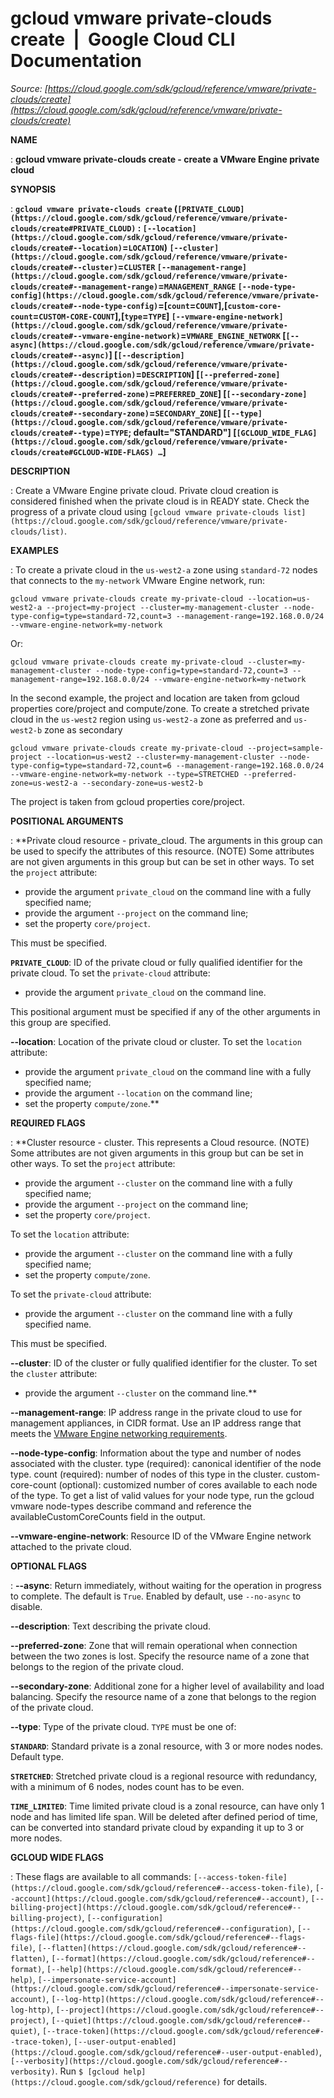 # gcloud vmware private-clouds create  |  Google Cloud CLI Documentation

*Source: [https://cloud.google.com/sdk/gcloud/reference/vmware/private-clouds/create](https://cloud.google.com/sdk/gcloud/reference/vmware/private-clouds/create)*

**NAME**

: **gcloud vmware private-clouds create - create a VMware Engine private cloud**

**SYNOPSIS**

: **`gcloud vmware private-clouds create` (`[PRIVATE_CLOUD](https://cloud.google.com/sdk/gcloud/reference/vmware/private-clouds/create#PRIVATE_CLOUD)` : `[--location](https://cloud.google.com/sdk/gcloud/reference/vmware/private-clouds/create#--location)`=`LOCATION`) `[--cluster](https://cloud.google.com/sdk/gcloud/reference/vmware/private-clouds/create#--cluster)`=`CLUSTER` `[--management-range](https://cloud.google.com/sdk/gcloud/reference/vmware/private-clouds/create#--management-range)`=`MANAGEMENT_RANGE` `[--node-type-config](https://cloud.google.com/sdk/gcloud/reference/vmware/private-clouds/create#--node-type-config)`=[`count`=`COUNT`],[`custom-core-count`=`CUSTOM-CORE-COUNT`],[`type`=`TYPE`] `[--vmware-engine-network](https://cloud.google.com/sdk/gcloud/reference/vmware/private-clouds/create#--vmware-engine-network)`=`VMWARE_ENGINE_NETWORK` [`[--async](https://cloud.google.com/sdk/gcloud/reference/vmware/private-clouds/create#--async)`] [`[--description](https://cloud.google.com/sdk/gcloud/reference/vmware/private-clouds/create#--description)`=`DESCRIPTION`] [`[--preferred-zone](https://cloud.google.com/sdk/gcloud/reference/vmware/private-clouds/create#--preferred-zone)`=`PREFERRED_ZONE`] [`[--secondary-zone](https://cloud.google.com/sdk/gcloud/reference/vmware/private-clouds/create#--secondary-zone)`=`SECONDARY_ZONE`] [`[--type](https://cloud.google.com/sdk/gcloud/reference/vmware/private-clouds/create#--type)`=`TYPE`; default="STANDARD"] [`[GCLOUD_WIDE_FLAG](https://cloud.google.com/sdk/gcloud/reference/vmware/private-clouds/create#GCLOUD-WIDE-FLAGS) …`]**

**DESCRIPTION**

: Create a VMware Engine private cloud. Private cloud creation is considered
finished when the private cloud is in READY state. Check the progress of a
private cloud using `[gcloud vmware
private-clouds list](https://cloud.google.com/sdk/gcloud/reference/vmware/private-clouds/list)`.

**EXAMPLES**

: To create a private cloud in the `us-west2-a` zone using
`standard-72` nodes that connects to the `my-network`
VMware Engine network, run:

```
gcloud vmware private-clouds create my-private-cloud --location=us-west2-a --project=my-project --cluster=my-management-cluster --node-type-config=type=standard-72,count=3 --management-range=192.168.0.0/24 --vmware-engine-network=my-network
```

Or:

```
gcloud vmware private-clouds create my-private-cloud --cluster=my-management-cluster --node-type-config=type=standard-72,count=3 --management-range=192.168.0.0/24 --vmware-engine-network=my-network
```

In the second example, the project and location are taken from gcloud properties
core/project and compute/zone.
To create a stretched private cloud in the `us-west2` region using
`us-west2-a` zone as preferred and `us-west2-b` zone as
secondary

```
gcloud vmware private-clouds create my-private-cloud --project=sample-project --location=us-west2 --cluster=my-management-cluster --node-type-config=type=standard-72,count=6 --management-range=192.168.0.0/24 --vmware-engine-network=my-network --type=STRETCHED --preferred-zone=us-west2-a --secondary-zone=us-west2-b
```

The project is taken from gcloud properties core/project.

**POSITIONAL ARGUMENTS**

: **Private cloud resource - private_cloud. The arguments in this group can be used
to specify the attributes of this resource. (NOTE) Some attributes are not given
arguments in this group but can be set in other ways.
To set the `project` attribute:

- provide the argument `private_cloud` on the command line with a fully
specified name;
- provide the argument `--project` on the command line;
- set the property `core/project`.

This must be specified.

**`PRIVATE_CLOUD`**:
ID of the private cloud or fully qualified identifier for the private cloud.
To set the `private-cloud` attribute:

- provide the argument `private_cloud` on the command line.

This positional argument must be specified if any of the other arguments in this
group are specified.

**--location**:
Location of the private cloud or cluster.
To set the `location` attribute:

- provide the argument `private_cloud` on the command line with a fully
specified name;
- provide the argument `--location` on the command line;
- set the property `compute/zone`.**

**REQUIRED FLAGS**

: **Cluster resource - cluster. This represents a Cloud resource. (NOTE) Some
attributes are not given arguments in this group but can be set in other ways.
To set the `project` attribute:

- provide the argument `--cluster` on the command line with a fully
specified name;
- provide the argument `--project` on the command line;
- set the property `core/project`.

To set the `location` attribute:

- provide the argument `--cluster` on the command line with a fully
specified name;
- set the property `compute/zone`.

To set the `private-cloud` attribute:

- provide the argument `--cluster` on the command line with a fully
specified name.

This must be specified.

**--cluster**:
ID of the cluster or fully qualified identifier for the cluster.
To set the `cluster` attribute:

- provide the argument `--cluster` on the command line.**

**--management-range**:
IP address range in the private cloud to use for management appliances, in CIDR
format. Use an IP address range that meets the [VMware
Engine networking requirements](https://cloud.google.com/vmware-engine/docs/quickstart-networking-requirements).

**--node-type-config**:
Information about the type and number of nodes associated with the cluster.
type (required): canonical identifier of the node type.
count (required): number of nodes of this type in the cluster.
custom-core-count (optional): customized number of cores available to each node
of the type. To get a list of valid values for your node type, run the gcloud
vmware node-types describe command and reference the availableCustomCoreCounts
field in the output.

**--vmware-engine-network**:
Resource ID of the VMware Engine network attached to the private cloud.

**OPTIONAL FLAGS**

: **--async**:
Return immediately, without waiting for the operation in progress to complete.
The default is `True`. Enabled by default, use
`--no-async` to disable.

**--description**:
Text describing the private cloud.

**--preferred-zone**:
Zone that will remain operational when connection between the two zones is lost.
Specify the resource name of a zone that belongs to the region of the private
cloud.

**--secondary-zone**:
Additional zone for a higher level of availability and load balancing. Specify
the resource name of a zone that belongs to the region of the private cloud.

**--type**:
Type of the private cloud. `TYPE` must be one of:

**`STANDARD`**:
Standard private is a zonal resource, with 3 or more nodes nodes. Default type.

**`STRETCHED`**:
Stretched private cloud is a regional resource with redundancy, with a minimum
of 6 nodes, nodes count has to be even.

**`TIME_LIMITED`**:
Time limited private cloud is a zonal resource, can have only 1 node and has
limited life span. Will be deleted after defined period of time, can be
converted into standard private cloud by expanding it up to 3 or more nodes.

**GCLOUD WIDE FLAGS**

: These flags are available to all commands: `[--access-token-file](https://cloud.google.com/sdk/gcloud/reference#--access-token-file)`,
`[--account](https://cloud.google.com/sdk/gcloud/reference#--account)`, `[--billing-project](https://cloud.google.com/sdk/gcloud/reference#--billing-project)`,
`[--configuration](https://cloud.google.com/sdk/gcloud/reference#--configuration)`,
`[--flags-file](https://cloud.google.com/sdk/gcloud/reference#--flags-file)`,
`[--flatten](https://cloud.google.com/sdk/gcloud/reference#--flatten)`, `[--format](https://cloud.google.com/sdk/gcloud/reference#--format)`, `[--help](https://cloud.google.com/sdk/gcloud/reference#--help)`, `[--impersonate-service-account](https://cloud.google.com/sdk/gcloud/reference#--impersonate-service-account)`,
`[--log-http](https://cloud.google.com/sdk/gcloud/reference#--log-http)`,
`[--project](https://cloud.google.com/sdk/gcloud/reference#--project)`, `[--quiet](https://cloud.google.com/sdk/gcloud/reference#--quiet)`, `[--trace-token](https://cloud.google.com/sdk/gcloud/reference#--trace-token)`, `[--user-output-enabled](https://cloud.google.com/sdk/gcloud/reference#--user-output-enabled)`,
`[--verbosity](https://cloud.google.com/sdk/gcloud/reference#--verbosity)`.
Run `$ [gcloud help](https://cloud.google.com/sdk/gcloud/reference)` for details.